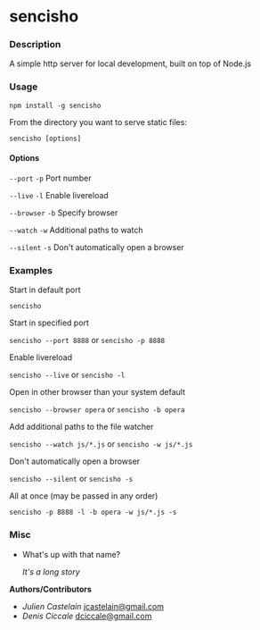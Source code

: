 # sencisho

### Description
A simple http server for local development, built on top of Node.js

### Usage
`npm install -g sencisho`

From the directory you want to serve static files:

`sencisho [options]`

#### Options
`--port` `-p` Port number

`--live` `-l` Enable livereload

`--browser` `-b` Specify browser

`--watch` `-w` Additional paths to watch

`--silent` `-s` Don't automatically open a browser

### Examples
Start in default port

`sencisho`

Start in specified port

`sencisho --port 8888` or `sencisho -p 8888`

Enable livereload

`sencisho --live` or `sencisho -l`

Open in other browser than your system default

`sencisho --browser opera` or `sencisho -b opera`

Add additional paths to the file watcher

`sencisho --watch js/*.js` or `sencisho -w js/*.js`

Don't automatically open a browser

`sencisho --silent` or `sencisho -s`

All at once (may be passed in any order)

`sencisho -p 8888 -l -b opera -w js/*.js -s`

### Misc
+ What's up with that name?

  *It's a long story*

**Authors/Contributors**

+ *Julien Castelain*  <jcastelain@gmail.com>
+ *Denis Ciccale*     <dciccale@gmail.com>
